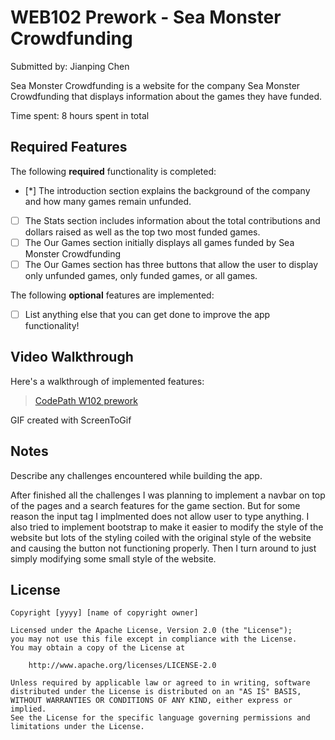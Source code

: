 # WEB102 Prework - Sea Monster Crowdfunding

Submitted by: Jianping Chen

Sea Monster Crowdfunding is a website for the company Sea Monster Crowdfunding that displays information about the games they have funded.

Time spent: 8 hours spent in total

## Required Features

The following **required** functionality is completed:

* [*] The introduction section explains the background of the company and how many games remain unfunded.
* [ ] The Stats section includes information about the total contributions and dollars raised as well as the top two most funded games.
* [ ] The Our Games section initially displays all games funded by Sea Monster Crowdfunding
* [ ] The Our Games section has three buttons that allow the user to display only unfunded games, only funded games, or all games.

The following **optional** features are implemented:

* [ ] List anything else that you can get done to improve the app functionality!

## Video Walkthrough

Here's a walkthrough of implemented features:

<blockquote class="imgur-embed-pub" lang="en" data-id="a/uaE2L67"  ><a href="//imgur.com/a/uaE2L67">CodePath W102 prework</a></blockquote><script async src="//s.imgur.com/min/embed.js" charset="utf-8"></script>
<!-- Replace this with whatever GIF tool you used! -->
GIF created with ScreenToGif  
<!-- Recommended tools:
[Kap](https://getkap.co/) for macOS
[ScreenToGif](https://www.screentogif.com/) for Windows
[peek](https://github.com/phw/peek) for Linux. -->

## Notes

Describe any challenges encountered while building the app.

After finished all the challenges I was planning to implement a navbar on top of the pages and a search features for the game section. But for some reason the input tag I implmented does not allow user to type anything. I also tried to implement bootstrap to make it easier to modify the style of the website but lots of the styling coiled with the original style of the website and causing the button not functioning properly. Then I turn around to just simply modifying some small style of the website.

## License

    Copyright [yyyy] [name of copyright owner]

    Licensed under the Apache License, Version 2.0 (the "License");
    you may not use this file except in compliance with the License.
    You may obtain a copy of the License at

        http://www.apache.org/licenses/LICENSE-2.0

    Unless required by applicable law or agreed to in writing, software
    distributed under the License is distributed on an "AS IS" BASIS,
    WITHOUT WARRANTIES OR CONDITIONS OF ANY KIND, either express or implied.
    See the License for the specific language governing permissions and
    limitations under the License.
